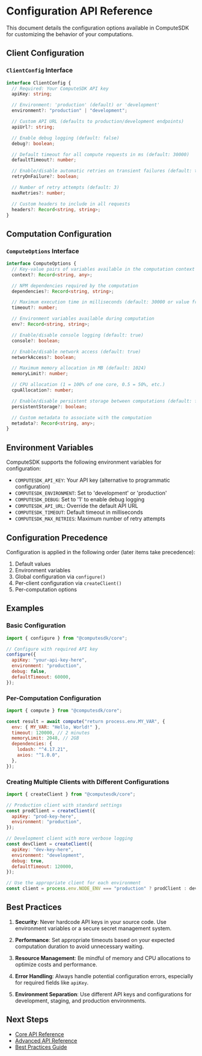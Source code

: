 # Configuration API Reference

This document details the configuration options available in ComputeSDK for customizing the behavior of your computations.

## Client Configuration

### `ClientConfig` Interface

```typescript
interface ClientConfig {
  // Required: Your ComputeSDK API key
  apiKey: string;

  // Environment: 'production' (default) or 'development'
  environment?: "production" | "development";

  // Custom API URL (defaults to production/development endpoints)
  apiUrl?: string;

  // Enable debug logging (default: false)
  debug?: boolean;

  // Default timeout for all compute requests in ms (default: 30000)
  defaultTimeout?: number;

  // Enable/disable automatic retries on transient failures (default: true)
  retryOnFailure?: boolean;

  // Number of retry attempts (default: 3)
  maxRetries?: number;

  // Custom headers to include in all requests
  headers?: Record<string, string>;
}
```

## Computation Configuration

### `ComputeOptions` Interface

```typescript
interface ComputeOptions {
  // Key-value pairs of variables available in the computation context
  context?: Record<string, any>;

  // NPM dependencies required by the computation
  dependencies?: Record<string, string>;

  // Maximum execution time in milliseconds (default: 30000 or value from ClientConfig)
  timeout?: number;

  // Environment variables available during computation
  env?: Record<string, string>;

  // Enable/disable console logging (default: true)
  console?: boolean;

  // Enable/disable network access (default: true)
  networkAccess?: boolean;

  // Maximum memory allocation in MB (default: 1024)
  memoryLimit?: number;

  // CPU allocation (1 = 100% of one core, 0.5 = 50%, etc.)
  cpuAllocation?: number;

  // Enable/disable persistent storage between computations (default: false)
  persistentStorage?: boolean;

  // Custom metadata to associate with the computation
  metadata?: Record<string, any>;
}
```

## Environment Variables

ComputeSDK supports the following environment variables for configuration:

- `COMPUTESDK_API_KEY`: Your API key (alternative to programmatic configuration)
- `COMPUTESDK_ENVIRONMENT`: Set to 'development' or 'production'
- `COMPUTESDK_DEBUG`: Set to '1' to enable debug logging
- `COMPUTESDK_API_URL`: Override the default API URL
- `COMPUTESDK_TIMEOUT`: Default timeout in milliseconds
- `COMPUTESDK_MAX_RETRIES`: Maximum number of retry attempts

## Configuration Precedence

Configuration is applied in the following order (later items take precedence):

1. Default values
2. Environment variables
3. Global configuration via `configure()`
4. Per-client configuration via `createClient()`
5. Per-computation options

## Examples

### Basic Configuration

```javascript
import { configure } from "@computesdk/core";

// Configure with required API key
configure({
  apiKey: "your-api-key-here",
  environment: "production",
  debug: false,
  defaultTimeout: 60000,
});
```

### Per-Computation Configuration

```javascript
import { compute } from "@computesdk/core";

const result = await compute("return process.env.MY_VAR", {
  env: { MY_VAR: "Hello, World!" },
  timeout: 120000, // 2 minutes
  memoryLimit: 2048, // 2GB
  dependencies: {
    lodash: "^4.17.21",
    axios: "^1.0.0",
  },
});
```

### Creating Multiple Clients with Different Configurations

```javascript
import { createClient } from "@computesdk/core";

// Production client with standard settings
const prodClient = createClient({
  apiKey: "prod-key-here",
  environment: "production",
});

// Development client with more verbose logging
const devClient = createClient({
  apiKey: "dev-key-here",
  environment: "development",
  debug: true,
  defaultTimeout: 120000,
});

// Use the appropriate client for each environment
const client = process.env.NODE_ENV === "production" ? prodClient : devClient;
```

## Best Practices

1. **Security**: Never hardcode API keys in your source code. Use environment variables or a secure secret management system.

2. **Performance**: Set appropriate timeouts based on your expected computation duration to avoid unnecessary waiting.

3. **Resource Management**: Be mindful of memory and CPU allocations to optimize costs and performance.

4. **Error Handling**: Always handle potential configuration errors, especially for required fields like `apiKey`.

5. **Environment Separation**: Use different API keys and configurations for development, staging, and production environments.

## Next Steps

- [Core API Reference](/docs/api/core)
- [Advanced API Reference](/docs/api/advanced)
- [Best Practices Guide](/docs/guides/best-practices)
